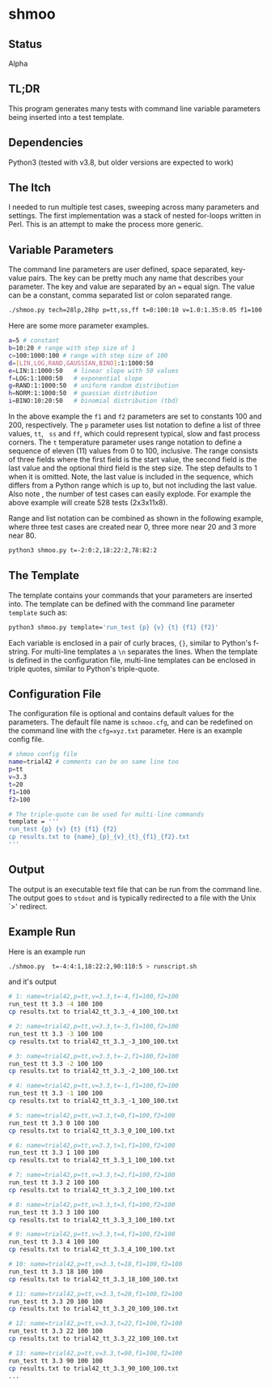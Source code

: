 shmoo
=====

Status
------

Alpha

TL;DR
-----

This program generates many tests with command line variable parameters 
being inserted into a test template.


Dependencies
------------

Python3 (tested with v3.8, but older versions are expected to work)


The Itch
--------

I needed to run multiple test cases, sweeping across many parameters and
settings. The first implementation was a stack of nested for-loops written in 
Perl. This is an attempt to make the process more generic.

Variable Parameters
-------------------

The command line parameters are user defined, space separated, key-value pairs.
The key can be pretty much any name that describes your parameter. The key and
value are separated by an `=` equal sign. The value can be a constant, comma 
separated list or colon separated range. 

```bash
./shmoo.py tech=28lp,28hp p=tt,ss,ff t=0:100:10 v=1.0:1.35:0.05 f1=100 f2=200
```

Here are some more parameter examples.

```bash
a=5 # constant
b=10:20 # range with step size of 1
c=100:1000:100 # range with step size of 100
d=[LIN,LOG,RAND,GAUSSIAN,BINO]:1:1000:50
e=LIN:1:1000:50   # linear slope with 50 values
f=LOG:1:1000:50   # exponential slope
g=RAND:1:1000:50  # uniform random distribution
h=NORM:1:1000:50  # guassian distribution
i=BINO:10:20:50   # binomial distribution (tbd)
```


In the above example the `f1` and `f2` parameters are set to constants 100 and 
200, respectively. The `p` parameter uses list notation to define a list of 
three values, `tt`, ` ss` and `ff`, which could represent typical, slow and 
fast process corners. The `t` temperature parameter uses range notation to
define a sequence of eleven (11) values from 0 to 100, inclusive. The range 
consists of three fields where the first field is the start value, the second 
field is the last value and the optional third field is the step size. The 
step defaults to 1 when it is omitted. Note, the last value is included in the 
sequence, which differs from a Python range which is up to, but not including 
the last value. Also note , the number of test cases can easily explode.  For 
example the above example will create 528 tests (2x3x11x8).

Range and list notation can be combined as shown in the following example,
where three test cases are created near 0, three more near 20 and 3 more near
80.

```bash
python3 shmoo.py t=-2:0:2,18:22:2,78:82:2 
```


The Template
-------------

The template contains your commands that your parameters are inserted into. The template
can be defined with the command line parameter `template` such as:

```bash
python3 shmoo.py template='run_test {p} {v} {t} {f1} {f2}'
```

Each variable is enclosed in a pair of curly braces, `{}`, similar to Python's
f-string. For multi-line templates a `\n` separates the lines.  When the 
template is defined in the configuration file, multi-line templates can be 
enclosed in triple quotes, similar to Python's triple-quote.

Configuration File
------------------

The configuration file is optional and contains default values for the
parameters. The default file name is `schmoo.cfg`, and can be redefined on the 
command line with the `cfg=xyz.txt` parameter. Here is an example config file.

```bash
# shmoo config file
name=trial42 # comments can be on same line too
p=tt
v=3.3
t=20
f1=100
f2=100

# The triple-quote can be used for multi-line commands
template = '''
run_test {p} {v} {t} {f1} {f2}
cp results.txt to {name}_{p}_{v}_{t}_{f1}_{f2}.txt
'''
```

Output
------

The output is an executable text file that can be run from the command line.
The output goes to `stdout` and is typically redirected to a file with the
Unix `>' redirect.


Example Run
-----------

Here is an example run

```bash
./shmoo.py  t=-4:4:1,18:22:2,90:110:5 > runscript.sh
```

and it's output

```bash
# 1: name=trial42,p=tt,v=3.3,t=-4,f1=100,f2=100
run_test tt 3.3 -4 100 100
cp results.txt to trial42_tt_3.3_-4_100_100.txt

# 2: name=trial42,p=tt,v=3.3,t=-3,f1=100,f2=100
run_test tt 3.3 -3 100 100
cp results.txt to trial42_tt_3.3_-3_100_100.txt

# 3: name=trial42,p=tt,v=3.3,t=-2,f1=100,f2=100
run_test tt 3.3 -2 100 100
cp results.txt to trial42_tt_3.3_-2_100_100.txt

# 4: name=trial42,p=tt,v=3.3,t=-1,f1=100,f2=100
run_test tt 3.3 -1 100 100
cp results.txt to trial42_tt_3.3_-1_100_100.txt

# 5: name=trial42,p=tt,v=3.3,t=0,f1=100,f2=100
run_test tt 3.3 0 100 100
cp results.txt to trial42_tt_3.3_0_100_100.txt

# 6: name=trial42,p=tt,v=3.3,t=1,f1=100,f2=100
run_test tt 3.3 1 100 100
cp results.txt to trial42_tt_3.3_1_100_100.txt

# 7: name=trial42,p=tt,v=3.3,t=2,f1=100,f2=100
run_test tt 3.3 2 100 100
cp results.txt to trial42_tt_3.3_2_100_100.txt

# 8: name=trial42,p=tt,v=3.3,t=3,f1=100,f2=100
run_test tt 3.3 3 100 100
cp results.txt to trial42_tt_3.3_3_100_100.txt

# 9: name=trial42,p=tt,v=3.3,t=4,f1=100,f2=100
run_test tt 3.3 4 100 100
cp results.txt to trial42_tt_3.3_4_100_100.txt

# 10: name=trial42,p=tt,v=3.3,t=18,f1=100,f2=100
run_test tt 3.3 18 100 100
cp results.txt to trial42_tt_3.3_18_100_100.txt

# 11: name=trial42,p=tt,v=3.3,t=20,f1=100,f2=100
run_test tt 3.3 20 100 100
cp results.txt to trial42_tt_3.3_20_100_100.txt

# 12: name=trial42,p=tt,v=3.3,t=22,f1=100,f2=100
run_test tt 3.3 22 100 100
cp results.txt to trial42_tt_3.3_22_100_100.txt

# 13: name=trial42,p=tt,v=3.3,t=90,f1=100,f2=100
run_test tt 3.3 90 100 100
cp results.txt to trial42_tt_3.3_90_100_100.txt
...

```

